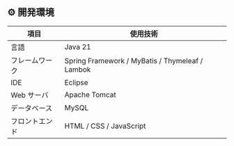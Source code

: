 ## ⚙️ 開発環境

| 項目 | 使用技術 |
|------|------------|
| 言語 | Java 21 |
| フレームワーク | Spring Framework / MyBatis / Thymeleaf / Lambok |
| IDE | Eclipse |
| Web サーバ | Apache Tomcat |
| データベース | MySQL |
| フロントエンド | HTML / CSS / JavaScript |
